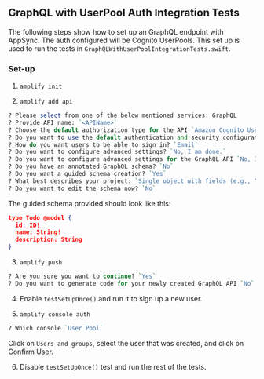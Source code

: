 ## GraphQL with UserPool Auth Integration Tests

The following steps show how to set up an GraphQL endpoint with AppSync. The auth configured will be Cognito UserPools. This set up is used to run the tests in `GraphQLWithUserPoolIntegrationTests.swift`.

### Set-up

1. `amplify init`

2. `amplify add api`

```perl
? Please select from one of the below mentioned services: GraphQL
? Provide API name: `<APIName>`
? Choose the default authorization type for the API `Amazon Cognito User Pool`
? Do you want to use the default authentication and security configuration? `Default configuration`
? How do you want users to be able to sign in? `Email`
? Do you want to configure advanced settings? `No, I am done.`
? Do you want to configure advanced settings for the GraphQL API `No, I am done.`
? Do you have an annotated GraphQL schema? `No`
? Do you want a guided schema creation? `Yes`
? What best describes your project: `Single object with fields (e.g., “Todo” with ID, name, description)`
? Do you want to edit the schema now? `No`
```

The guided schema provided should look like this: 
```json
type Todo @model {
  id: ID!
  name: String!
  description: String
}
```

3. `amplify push`
```perl
? Are you sure you want to continue? `Yes`
? Do you want to generate code for your newly created GraphQL API `No`
```

4.  Enable  `testSetUpOnce()`  and run it to sign up a new user.

5. `amplify console auth`
```perl
? Which console `User Pool`
```

Click on `Users and groups`, select the user that was created, and click on Confirm User.

6. Disable `testSetUpOnce()` test and run the rest of the tests.
